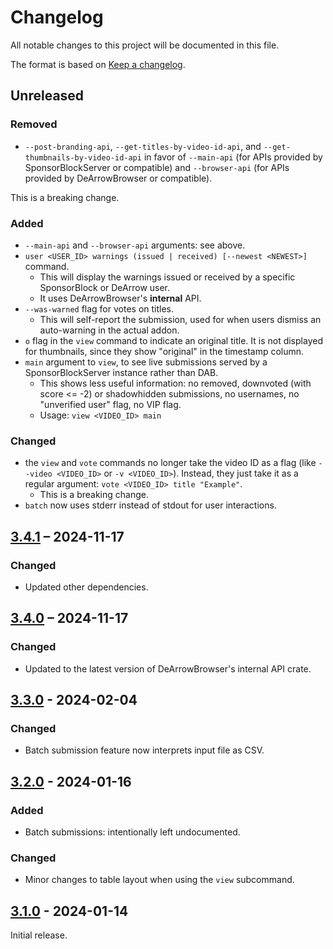 # Changelog
All notable changes to this project will be documented in this file.

The format is based on [Keep a changelog](https://keepachangelog.com/en/1.1.0/).

## Unreleased

### Removed
- `--post-branding-api`, `--get-titles-by-video-id-api`, and `--get-thumbnails-by-video-id-api` in favor of
  `--main-api` (for APIs provided by SponsorBlockServer or compatible) and `--browser-api` (for APIs provided by
  DeArrowBrowser or compatible).

This is a breaking change.

### Added
- `--main-api` and `--browser-api` arguments: see above.
- `user <USER_ID> warnings (issued | received) [--newest <NEWEST>]` command.
  - This will display the warnings issued or received by a specific SponsorBlock or DeArrow user.
  - It uses DeArrowBrowser's **internal** API.
- `--was-warned` flag for votes on titles.
  - This will self-report the submission, used for when users dismiss an auto-warning in the actual addon.
- `o` flag in the `view` command to indicate an original title. It is not displayed for thumbnails, since they
  show "original" in the timestamp column.
- `main` argument to `view`, to see live submissions served by a SponsorBlockServer instance rather than DAB.
  - This shows less useful information: no removed, downvoted (with score <= -2) or shadowhidden submissions,
    no usernames, no "unverified user" flag, no VIP flag.
  - Usage: `view <VIDEO_ID> main`

### Changed
- the `view` and `vote` commands no longer take the video ID as a flag (like `--video <VIDEO_ID>` or `-v <VIDEO_ID>`).
  Instead, they just take it as a regular argument: `vote <VIDEO_ID> title "Example"`.
  - This is a breaking change.
- `batch` now uses stderr instead of stdout for user interactions.

## [3.4.1] – 2024-11-17

### Changed
- Updated other dependencies.

## [3.4.0] – 2024-11-17

### Changed
- Updated to the latest version of DeArrowBrowser's internal API crate.

## [3.3.0] - 2024-02-04

### Changed
- Batch submission feature now interprets input file as CSV.

## [3.2.0] - 2024-01-16

### Added
- Batch submissions: intentionally left undocumented.

### Changed
- Minor changes to table layout when using the `view` subcommand.

## [3.1.0] - 2024-01-14
Initial release.

[3.4.1]: https://github.com/mschae23/dearrow-cli/releases/tag/v3.4.1
[3.4.0]: https://github.com/mschae23/dearrow-cli/releases/tag/v3.4.0
[3.3.0]: https://github.com/mschae23/dearrow-cli/releases/tag/v3.3.0
[3.2.0]: https://github.com/mschae23/dearrow-cli/releases/tag/v3.2.0
[3.1.0]: https://github.com/mschae23/dearrow-cli/releases/tag/v3.1.0
